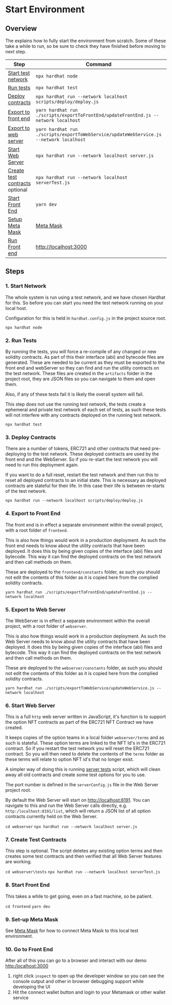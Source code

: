 # Start Environment

## Overview

The explains how to fully start the environment from scratch. Some of these take a while to run, so be sure to check they have finished before moving to next step.

| Step | Command | Folder |
| ---------------------- | ------------------------------------------- | ------ |
| [Start test network](#1-start-network)| ```npx hardhat node```| ```project root``` |
| [Run tests](#2-run-tests) | ```npx hardhat test``` | ```project root``` |
| [Deploy contracts](#3-deploy-contracts) | ```npx hardhat run --network localhost scripts/deploy/deploy.js``` | ```project root``` |
| [Export to front end](#4-export-to-front-end) | ```yarn hardhat run ./scripts/exportToFrontEnd/updateFrontEnd.js --network localhost``` | ```project root``` |
| [Export to web server](#5-export-to-web-server) | ```yarn hardhat run ./scripts/exportToWebService/updateWebService.js --network localhost``` | ```project root``` |
| [Start Web Server](#6-start-web-server)| ```npx hardhat run --network localhost server.js``` | ```project root/webserver```|
| [Create test contracts](#7-create-test-contracts) optional | ```npx hardhat run --network localhost serverTest.js``` | ```project root/webserver/tests```|
| [Start Front End](#8-start-front-end) | ```yarn dev``` | ```project root/frontend``` |
| [Setup Meta Mask](#9-set-up-meta-mask) | [Meta Mask](start-ui.md#install-metamask) | |
| [Run Front end](#10-go-to-front-end) | [http://localhost:3000](http://localhost:3000) | |

## Steps

### 1. Start Network

The whole system is run using a test network, and we have chosen Hardhat for this. So before you can start you need the test network running on your local host.

Configuration for this is held in ```hardhat.config.js``` in the project source root.

```npx hardhat node```

### 2. Run Tests

By running the tests, you will force a re-compile of any changed or new solidity contracts. As part of this their interface (abi) and bytecode files are generated. These are needed to be current as they must be exported to the front end and webServer so they can find and run the utility contracts on the test network. These files are created in the ```artifacts``` folder in the project root, they are JSON files so you can navigate to them and open them.

Also, if any of these tests fail it is likely the overall system will fail.

This step does not use the running test network, the tests create a ephemeral and private test network of each set of tests, as such these tests will not interfere with any contracts deployed on the running test network.

```npx hardhat test```

### 3. Deploy Contracts

There are a number of tokens, ERC721 and other contracts that need pre-deploying to the test network. These deployed contracts are used by the front end and the WebServer. So if you re-start the test network you will need to run this deployment again.

If you want to do a full reset, restart the test network and then run this to reset all deployed contracts to an initial state. This is necessary as deployed contracts are stateful for their life. In this case their life is between re-starts of the test network.

```npx hardhat run --network localhost scripts/deploy/deploy.js```

### 4. Export to Front End

The front end is in effect a separate environment within the overall project, with a root folder of ```frontend```.

This is also how things would work in a production deployment. As such the front end needs to know about the utility contracts that have been deployed. It does this by being given copies of the interface (abi) files and bytecode. This way it can find the deployed contracts on the test network and then call methods on them.

These are deployed to the ```frontend/constants``` folder, as such you should not edit the contents of this folder as it is copied here from the complied solidity contracts.

```yarn hardhat run ./scripts/exportToFrontEnd/updateFrontEnd.js --network localhost```

### 5. Export to Web Server

The WebServer is in effect a separate environment within the overall project, with a root folder of ```webserver```.

This is also how things would work in a production deployment. As such the Web Server needs to know about the utility contracts that have been deployed. It does this by being given copies of the interface (abi) files and bytecode. This way it can find the deployed contracts on the test network and then call methods on them.

These are deployed to the ```webserver/constants``` folder, as such you should not edit the contents of this folder as it is copied here from the complied solidity contracts.

```yarn hardhat run ./scripts/exportToWebService/updateWebService.js --network localhost```

### 6. Start Web Server

This is a full ```http``` web server written in JavaScript, it's function is to support the option NFT contracts as part of the ERC721 NFT Contract we have created.

It keeps copies of the option teams in a local folder ```webserver/terms``` and as such is stateful. These option terms are linked to the NFT Id's in the ERC721 contract. So if you restart the test network you will reset the ERC721 contract. So you will then need to delete the contents of the ```terms``` folder as these terms will relate to option NFT id's that no longer exist.

A simpler way of doing this is running [server tests](create-test-contracts) script, which will clean away all old contracts and create some test options for you to use.

The port number is defined in the ```serverConfig.js``` file in the Web Server project root.

By default the Web Server will start on [http://localhost:8191](http:://localhost:8191). You can navigate to this and run the Web Server calls directly, e.g. ```http:/localhost:8191/list```, which will return a JSON list of all option contracts currently held on the Web Server.

```cd webserver```
```npx hardhat run --network localhost server.js```

### 7. Create Test Contracts

This step is optional. The script deletes any existing option terms and then creates some test contracts and then verified that all Web Server features are working.

```cd webserver\tests```
```npx hardhat run --network localhost serverTest.js```

### 8. Start Front End

This takes a while to get going, even on a fast machine, so be patient.

```cd frontend```
```yarn dev```

### 9. Set-up Meta Mask

See [Meta Mask](start-ui.md#install-metamask) for how to connect Meta Mask to this local test environment.

### 10. Go to Front End

After all of this you can go to a browser and interact with our demo [http:/localhost:3000](http:/localhost:3000)

1. right click ```inspect``` to open up the developer window so you can see the console output and other in browser debugging support while developing the UI
1. Hit the connect wallet button and login to your Metamask or other wallet service